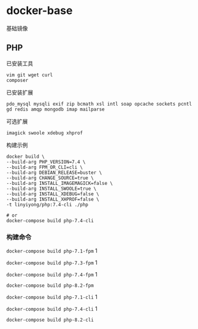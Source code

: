 # docker-base

基础镜像

## PHP

已安装工具
```
vim git wget curl
composer
```

已安装扩展
```
pdo_mysql mysqli exif zip bcmath xsl intl soap opcache sockets pcntl
gd redis amqp mongodb imap mailparse
```

可选扩展
```
imagick swoole xdebug xhprof
```

构建示例
```shell
docker build \
--build-arg PHP_VERSION=7.4 \
--build-arg FPM_OR_CLI=cli \
--build-arg DEBIAN_RELEASE=buster \
--build-arg CHANGE_SOURCE=true \
--build-arg INSTALL_IMAGEMAGICK=false \
--build-arg INSTALL_SWOOLE=true \
--build-arg INSTALL_XDEBUG=false \
--build-arg INSTALL_XHPROF=false \
-t linyiyong/php:7.4-cli ./php

# or
docker-compose build php-7.4-cli
```

### 构建命令

`docker-compose build php-7.1-fpm` 1

`docker-compose build php-7.3-fpm` 1

`docker-compose build php-7.4-fpm` 1

`docker-compose build php-8.2-fpm`

`docker-compose build php-7.1-cli` 1

`docker-compose build php-7.4-cli` 1

`docker-compose build php-8.2-cli`
